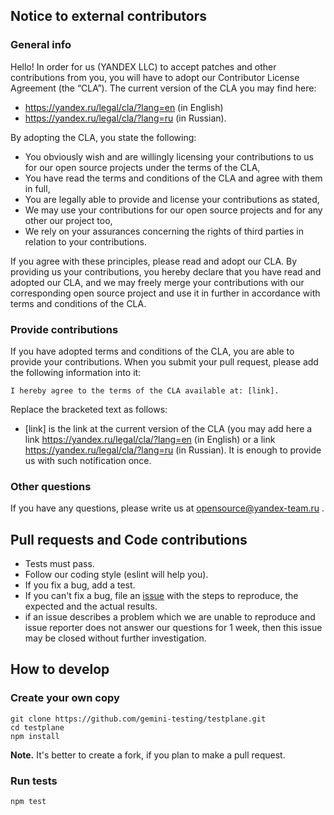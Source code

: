 ## Notice to external contributors
### General info
Hello! In order for us (YANDEX LLC) to accept patches and other contributions from you, you will have to adopt our Contributor License Agreement (the “CLA”). The current version of the CLA you may find here:

* https://yandex.ru/legal/cla/?lang=en (in English)
* https://yandex.ru/legal/cla/?lang=ru (in Russian).

By adopting the CLA, you state the following:

* You obviously wish and are willingly licensing your contributions to us for our open source projects under the terms of the CLA,
* You have read the terms and conditions of the CLA and agree with them in full,
* You are legally able to provide and license your contributions as stated,
* We may use your contributions for our open source projects and for any other our project too,
* We rely on your assurances concerning the rights of third parties in relation to your contributions.

If you agree with these principles, please read and adopt our CLA. By providing us your contributions, you hereby declare that you have read and adopted our CLA, and we may freely merge your contributions with our corresponding open source project and use it in further in accordance with terms and conditions of the CLA.

### Provide contributions
If you have adopted terms and conditions of the CLA, you are able to provide your contributions. When you submit your pull request, please add the following information into it:

```
I hereby agree to the terms of the CLA available at: [link].
```

Replace the bracketed text as follows:

* [link] is the link at the current version of the CLA (you may add here a link https://yandex.ru/legal/cla/?lang=en (in English) or a link https://yandex.ru/legal/cla/?lang=ru (in Russian).
It is enough to provide us with such notification once.

### Other questions
If you have any questions, please write us at opensource@yandex-team.ru .

## Pull requests and Code contributions

* Tests must pass.
* Follow our coding style (eslint will help you).
* If you fix a bug, add a test.
* If you can't fix a bug, file an [issue](https://github.com/gemini-testing/testplane/issues) with the steps to reproduce, the expected and the actual results.
* if an issue describes a problem which we are unable to reproduce and issue reporter does not answer our questions for 1 week, then this issue may be closed without further investigation.

## How to develop
### Create your own copy
```
git clone https://github.com/gemini-testing/testplane.git
cd testplane
npm install
```

**Note.** It's better to create a fork, if you plan to make a pull request.

### Run tests
```
npm test
```
